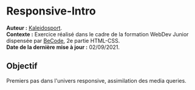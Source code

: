 # Responsive-Intro 
  
**Auteur :** [Kaleidosport](https://github.com/Kaleidosport).  
**Contexte :** Exercice réalisé dans le cadre de la formation WebDev Junior dispensée par [BeCode](https://github.com/becodeorg), 2e partie HTML-CSS.  
**Date de la dernière mise à jour :** 02/09/2021. 
  
## Objectif  
  
Premiers pas dans l'univers responsive, assimilation des media queries.  